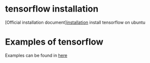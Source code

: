 # tensorflow installation
[Official installation document][installation](https://github.com/suzyi/tensorflow/blob/master/test.ipynb) install tensorflow on ubuntu
# Examples of tensorflow
Examples can be found in [here](https://github.com/suzyi/TensorFlow-Examples)
